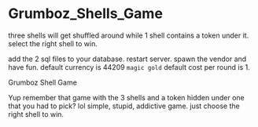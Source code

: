 Grumboz_Shells_Game
=====================

three shells will get shuffled around while 1 shell contains a token under it. select the right shell to win.

add the 2 sql files to your database.
restart server. spawn the vendor and have fun.
default currency is 44209 `magic gold`
default cost per round is 1.


 Grumboz Shell Game

Yup remember that game with the 3 shells and a token hidden under one that you had to pick?
lol simple, stupid, addictive  game. just choose the right shell to win.

